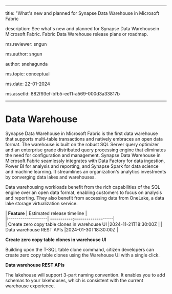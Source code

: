  
- - -

title: "What's new and planned for Synapse Data Warehouse in Microsoft Fabric 

description: See what's new and planned for Synapse Data Warehousein Microsoft Fabric. Fabric Data Warehouse release plans or roadmap.

ms.reviewer: sngun

ms.author: sngun

author: snehagunda

ms.topic: conceptual

ms.date: 22-01-2024 

ms.assetId: 882f93ef-bfb5-ee11-a569-000d3a33817b

- - -

  
# Data Warehouse

Synapse Data Warehouse in Microsoft Fabric is the first data warehouse that supports multi-table transactions and natively embraces an open data format. The warehouse is built on the robust SQL Server query optimizer and an enterprise grade distributed query processing engine that eliminates the need for configuration and management. Synapse Data Warehouse in Microsoft Fabric seamlessly integrates with Data Factory for data ingestion, Power BI for analysis and reporting, and Synapse Spark for data science and machine learning. It streamlines an organization's analytics investments by converging data lakes and warehouses.

Data warehousing workloads benefit from the rich capabilities of the SQL engine over an open data format, enabling customers to focus on analysis and reporting. They also benefit from accessing data from OneLake, a data lake storage virtualization service.

|     **Feature**      |  Estimated release timeline |    
|:-------------------| -----------:-------------------|   
| Create zero copy table clones in warehouse UI   |2024-11-21T18:30:00Z   | 
| Data warehouse REST APIs   |2024-01-30T18:30:00Z   |

**Create zero copy table clones in warehouse UI**

Building upon the T-SQL table clone command, citizen developers can create zero
copy table clones using the Warehouse UI with a single click.



**Data warehouse REST APIs**

The lakehouse will support 3-part naming convention. It enables you to add
schemas to your lakehouses, which is consistent with the current warehouse
experience.


